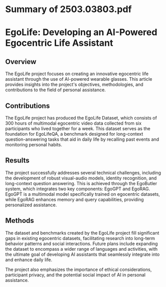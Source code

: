 # Summary of 2503.03803.pdf

# EgoLife: Developing an AI-Powered Egocentric Life Assistant

## Overview
The EgoLife project focuses on creating an innovative egocentric life assistant through the use of AI-powered wearable glasses. This article provides insights into the project's objectives, methodologies, and contributions to the field of personal assistance.

## Contributions
The EgoLife project has produced the EgoLife Dataset, which consists of 300 hours of multimodal egocentric video data collected from six participants who lived together for a week. This dataset serves as the foundation for EgoLifeQA, a benchmark designed for long-context question-answering tasks that aid in daily life by recalling past events and monitoring personal habits.

## Results
The project successfully addresses several technical challenges, including the development of robust visual-audio models, identity recognition, and long-context question answering. This is achieved through the EgoButler system, which integrates two key components: EgoGPT and EgoRAG. EgoGPT is a multimodal model specifically trained on egocentric datasets, while EgoRAG enhances memory and query capabilities, providing personalized assistance.

## Methods
The dataset and benchmarks created by the EgoLife project fill significant gaps in existing egocentric datasets, facilitating research into long-term behavior patterns and social interactions. Future plans include expanding the dataset to encompass a wider range of languages and activities, with the ultimate goal of developing AI assistants that seamlessly integrate into and enhance daily life.

The project also emphasizes the importance of ethical considerations, participant privacy, and the potential social impact of AI in personal assistance.
